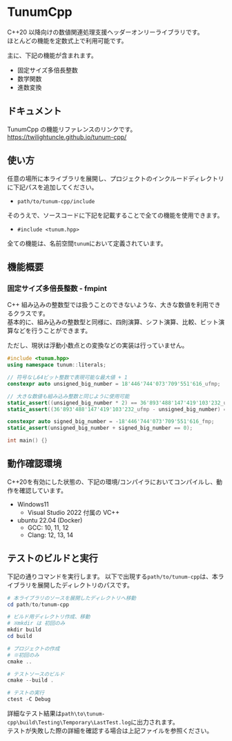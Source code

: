 # TunumCpp

C++20 以降向けの数値関連処理支援ヘッダーオンリーライブラリです。  
ほとんどの機能を定数式上で利用可能です。

主に、下記の機能が含まれます。

- 固定サイズ多倍長整数
- 数学関数
- 進数変換

## ドキュメント

TunumCpp の機能リファレンスのリンクです。  
https://twilightuncle.github.io/tunum-cpp/

## 使い方

任意の場所に本ライブラリを展開し、プロジェクトのインクルードディレクトリに下記パスを追加してください。

- `path/to/tunum-cpp/include`

そのうえで、ソースコードに下記を記載することで全ての機能を使用できます。

- `#include <tunum.hpp>`

全ての機能は、名前空間`tunum`において定義されています。

## 機能概要

### 固定サイズ多倍長整数 - fmpint

C++ 組み込みの整数型では扱うことのできないような、大きな数値を利用できるクラスです。  
基本的に、組み込みの整数型と同様に、四則演算、シフト演算、比較、ビット演算などを行うことができます。

ただし、現状は浮動小数点との変換などの実装は行っていません。

```cpp
#include <tunum.hpp>
using namespace tunum::literals;

// 符号なし64ビット整数で表現可能な最大値 + 1
constexpr auto unsigned_big_number = 18'446'744'073'709'551'616_ufmp;

// 大きな数値も組み込み整数と同じように使用可能
static_assert((unsigned_big_number * 2) == 36'893'488'147'419'103'232_ufmp);
static_assert((36'893'488'147'419'103'232_ufmp - unsigned_big_number) == unsigned_big_number);

constexpr auto signed_big_number = -18'446'744'073'709'551'616_fmp;
static_assert(unsigned_big_number + signed_big_number == 0);

int main() {}
```

## 動作確認環境

C++20を有効にした状態の、下記の環境/コンパイラにおいてコンパイルし、動作を確認しています。

-   Windows11
    -   Visual Studio 2022 付属の VC++
-   ubuntu 22.04 (Docker)
    -   GCC: 10, 11, 12  
    -   Clang: 12, 13, 14

## テストのビルドと実行
下記の通りコマンドを実行します。
以下で出現する`path/to/tunum-cpp`は、本ライブラリを展開したディレクトリのパスです。

```powershell
# 本ライブラリのソースを展開したディレクトリへ移動
cd path/to/tunum-cpp

# ビルド用ディレクトリ作成、移動
# ※mkdir は 初回のみ
mkdir build
cd build

# プロジェクトの作成
# ※初回のみ
cmake ..

# テストソースのビルド
cmake --build .

# テストの実行
ctest -C Debug
```

詳細なテスト結果は`path\to\tunum-cpp\build\Testing\Temporary\LastTest.log`に出力されます。  
テストが失敗した際の詳細を確認する場合は上記ファイルを参照ください。


